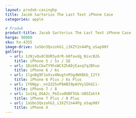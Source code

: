 ```yaml
---
layout: produk-casinghp
title: Jacob Sartorius The Last Text iPhone Case
categories: apple

# Produk
product-title: Jacob Sartorius The Last Text iPhone Case
harga: 90000
sku: hn-4355
image-drive: 1aSbn3QxzohG1_i3XZY2n44Pg_oSap98Y
gallery:
  - url: 1zNjvQv8C8UR5ydrR-b0favdg_NivcB2G
    title: iPhone 5 / 5s / SE
  - url: 1DsU4LCkwTY9hsWCXZhADjEaxq7qJBhuo
    title: iPhone 6 / 6s
  - url: 1lgnBg9F1oXxx4NugtnM3gdWXBkb_I2Y3
    title: iPhone 6 Plus / 6s Plus
  - url: 1Y6Ngy-_nnZd25xP0ABI9pAVVy1DkGCi-
    title: iPhone 7 / 8
  - url: 1u1Xq_OGA2c_PmIvu0UBF5Gk-U8OZakt4
    title: iPhone 7 Plus / 8 Plus
  - url: 1aSbn3QxzohG1_i3XZY2n44Pg_oSap98Y
    title: iPhone X
---
```

